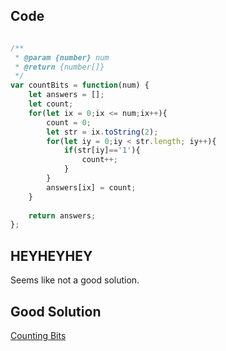## Code

```javascript

/**
 * @param {number} num
 * @return {number[]}
 */
var countBits = function(num) {
    let answers = [];
    let count;
    for(let ix = 0;ix <= num;ix++){
        count = 0;
        let str = ix.toString(2);
        for(let iy = 0;iy < str.length; iy++){
            if(str[iy]=='1'){
                count++;
            }
        }
        answers[ix] = count;
    }
    
    return answers;
};

```

## HEYHEYHEY

Seems like not a good solution.

## Good Solution

[Counting Bits](https://oncemore2020.github.io/blog/leetcode-338/)